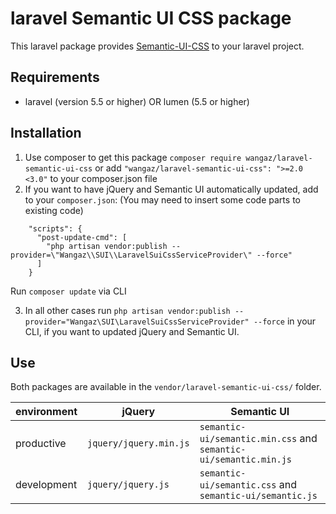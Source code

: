 # laravel Semantic UI CSS package
This laravel package provides [Semantic-UI-CSS](https://github.com/Semantic-Org/Semantic-UI-CSS) to your laravel project.

## Requirements
* laravel (version 5.5 or higher) OR lumen (5.5 or higher)


## Installation
1. Use composer to get this package `composer require wangaz/laravel-semantic-ui-css` or add `"wangaz/laravel-semantic-ui-css": ">=2.0 <3.0"` to your composer.json file
2. If you want to have jQuery and Semantic UI automatically updated, add to your `composer.json`: (You may need to insert some code parts to existing code)
```
    "scripts": {
      "post-update-cmd": [
        "php artisan vendor:publish --provider=\"Wangaz\\SUI\\LaravelSuiCssServiceProvider\" --force"
      ]
    }
```
Run `composer update` via CLI

3. In all other cases run `php artisan vendor:publish --provider="Wangaz\SUI\LaravelSuiCssServiceProvider" --force` in your CLI, if you want to updated jQuery and Semantic UI.

## Use
Both packages are available in the `vendor/laravel-semantic-ui-css/` folder.

  environment | jQuery | Semantic UI
----|--------|-------------
productive | `jquery/jquery.min.js` | `semantic-ui/semantic.min.css` and `semantic-ui/semantic.min.js`
development | `jquery/jquery.js` | `semantic-ui/semantic.css` and `semantic-ui/semantic.js`

